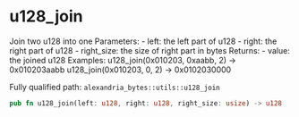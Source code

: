 # u128_join

Join two u128 into one Parameters: - left: the left part of u128 - right: the right part of u128 - right_size: the size of right part in bytes Returns: - value: the joined u128 Examples: u128_join(0x010203, 0xaabb, 2) -> 0x010203aabb u128_join(0x010203, 0, 2) -> 0x0102030000

Fully qualified path: `alexandria_bytes::utils::u128_join`

```rust
pub fn u128_join(left: u128, right: u128, right_size: usize) -> u128
```

